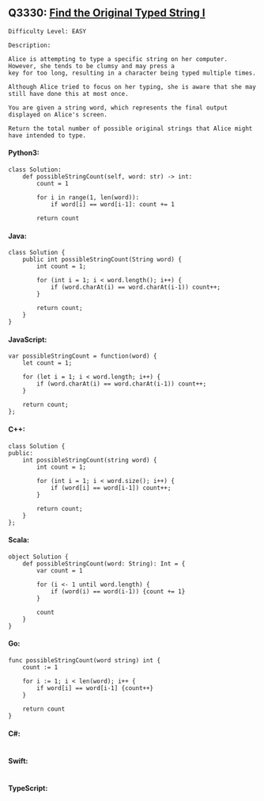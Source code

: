 ## Q3330: [Find the Original Typed String I](https://leetcode.com/problems/find-the-original-typed-string-i/)

```
Difficulty Level: EASY
```

```
Description:

Alice is attempting to type a specific string on her computer. However, she tends to be clumsy and may press a
key for too long, resulting in a character being typed multiple times.

Although Alice tried to focus on her typing, she is aware that she may still have done this at most once.

You are given a string word, which represents the final output displayed on Alice's screen.

Return the total number of possible original strings that Alice might have intended to type.
```

#### Python3:

```
class Solution:
    def possibleStringCount(self, word: str) -> int:
        count = 1

        for i in range(1, len(word)):
            if word[i] == word[i-1]: count += 1

        return count
```

#### Java:

```
class Solution {
    public int possibleStringCount(String word) {
        int count = 1;

        for (int i = 1; i < word.length(); i++) {
            if (word.charAt(i) == word.charAt(i-1)) count++;
        }

        return count;
    }
}
```

#### JavaScript:

```
var possibleStringCount = function(word) {
    let count = 1;

    for (let i = 1; i < word.length; i++) {
        if (word.charAt(i) == word.charAt(i-1)) count++;
    }

    return count;
};
```

#### C++:

```
class Solution {
public:
    int possibleStringCount(string word) {
        int count = 1;

        for (int i = 1; i < word.size(); i++) {
            if (word[i] == word[i-1]) count++;
        }

        return count;
    }
};
```

#### Scala:

```
object Solution {
    def possibleStringCount(word: String): Int = {
        var count = 1

        for (i <- 1 until word.length) {
            if (word(i) == word(i-1)) {count += 1}
        }

        count
    }
}
```

#### Go:

```
func possibleStringCount(word string) int {
    count := 1

    for i := 1; i < len(word); i++ {
        if word[i] == word[i-1] {count++}
    }

    return count
}
```

#### C#:

```

```

#### Swift:

```

```

#### TypeScript:

```

```